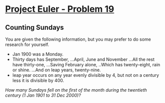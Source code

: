 [Project Euler - Problem 19](https://projecteuler.net/problem=19)
======

Counting Sundays
------

You are given the following information, but you may prefer to do some research
for yourself.

* Jan 1900 was a Monday.
* Thirty days has September,
...April, June and November
...All the rest have thirty-one,
...Saving February alone,
..Which has twenty-eight, rain or shine.
...And on leap years, twenty-nine.
* leap year occurs on any year evenly divisible by 4, but not on a century
  less it is divisible by 400.

*How many Sundays fell on the first of the month during the twentieth century (1
Jan 1901 to 31 Dec 2000)?*
